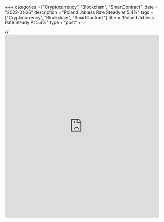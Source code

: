 +++
categories = ["Cryptocurrency", "Blockchain", "SmartContract"]
date = "2022-01-26"
description = "Poland Jobless Rate Steady At 5.4%"
tags = ["Cryptocurrency", "Blockchain", "SmartContract"]
title = "Poland Jobless Rate Steady At 5.4%"
type = "post"
+++

{{<iframe id="large-banner" src="https://www.bounty.group/#slide=16.0" width="100%" height="600" scrolling="no" style="border: 0px solid rgb(216, 221, 230); border-radius: 3px;">}}

Poland's jobless rate remained stable in December, figures from the
statistical office showed on Tuesday.

The unemployment rate remained unchanged at 5.4 percent in December.
This was in line with economists' expectation.

In the same month last year, the unemployment rate was 6.3 percent.

The newly registered unemployed persons decreased to 101,400 in December
from 101,100 in the previous month.

The number of youth unemployed persons, which is applied to below 25 age
group, fell to 100,600 in December from 104,200 in the previous month.

For comments and feedback [contact](https://www.playgroundfx.com/contact/): editorial@rtt[news](https://www.letsplayfx.com/blog/forex-news-website/).com

[Economic News][1]

 **What parts of the world are seeing the best (and worst) economic
performances lately? Click[here][2] to check out our [Econ Scorecard][2]
and find out! See up-to-the-moment [ranking](https://www.playgroundfx.com/blog/crypto-exchange-ranking/)s for the best and worst
performers in [GDP][3], [unemployment rate][4], [inflation][2] and much
more.**

   1. www.rtt[news](https://www.letsplayfx.com/blog/forex-news-website/).com/Content/EconomicNews.aspx
   2. www.rtt[news](https://www.letsplayfx.com/blog/forex-news-website/).com/economic-scorecard/world-rank/CPI/highest-performance.aspx
   3. www.rtt[news](https://www.letsplayfx.com/blog/forex-news-website/).com/economic-scorecard/world-rank/GDP/highest-performance.aspx
   4. www.rtt[news](https://www.letsplayfx.com/blog/forex-news-website/).com/economic-scorecard/world-rank/unemployment-rate/lowest-performance.aspx